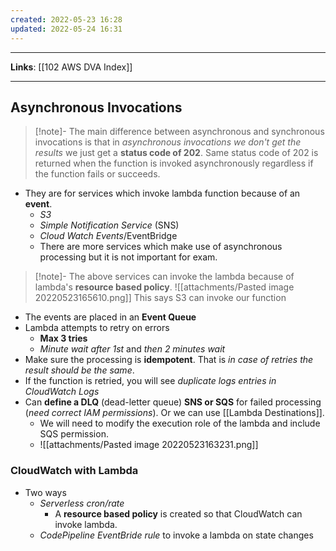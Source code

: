 ```yaml
---
created: 2022-05-23 16:28
updated: 2022-05-24 16:31
---
```

---
**Links**: [[102 AWS DVA Index]]

---
## Asynchronous Invocations
> [!note]- The main difference between asynchronous and synchronous invocations is that in *asynchronous invocations we don't get the results* we just get a **status code of 202**.
> Same status code of 202 is returned when the function is invoked asynchronously regardless if the function fails or succeeds.

- They are for services which invoke lambda function because of an **event**. 
	- *S3*
	- *Simple Notification Service* (SNS)
	- *Cloud Watch Events*/EventBridge 
	- There are more services which make use of asynchronous processing but it is not important for exam.

> [!note]- The above services can invoke the lambda because of lambda's **resource based policy**.
> ![[attachments/Pasted image 20220523165610.png]] 
> This says S3 can invoke our function

- The events are placed in an **Event Queue**
- Lambda attempts to retry on errors
	- **Max 3 tries** 
	- *Minute wait after 1st* and *then 2 minutes wait*
- Make sure the processing is **idempotent**. That is *in case of retries the result should be the same*.
- If the function is retried, you will see *duplicate logs entries in CloudWatch Logs*
- Can **define a DLQ** (dead-letter queue) **SNS or SQS** for failed processing (*need correct IAM permissions*). Or we can use [[Lambda Destinations]].
	- We will need to modify the execution role of the lambda and include SQS permission. 
	- ![[attachments/Pasted image 20220523163231.png]]

### CloudWatch with Lambda
- Two ways
	- *Serverless cron/rate*
		- A **resource based policy** is created so that CloudWatch can invoke lambda.
	- *CodePipeline EventBride rule* to invoke a lambda on state changes
